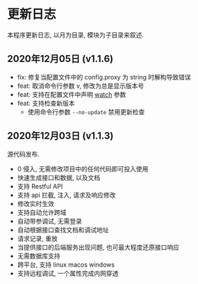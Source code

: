 # 更新日志
本程序更新日志, 以月为目录, 模块为子目录来叙述.

## 2020年12月05日 (v1.1.6)
- fix: 修复当配置文件中的 config.proxy 为 string 时解构导致错误
- feat: 取消命令行参数 v, 修改为总是显示版本号
- feat: 支持在配置文件中声明 [watch](../config/option.md#config-watch) 参数
- feat: 支持检查新版本
  - 使用命令行参数  `--no-update` 禁用更新检查
## 2020年12月03日 (v1.1.3)
源代码发布.

- 0 侵入, 无需修改项目中的任何代码即可投入使用
- 快速生成接口和数据, 以及文档
- 支持 Restful API
- 支持 api 拦截, 注入, 请求及响应修改
- 修改实时生效
- 支持自动允许跨域
- 自动带参调试, 无需登录
- 自动根据接口查找文档和调试地址
- 请求记录, 重放
- 当提供接口的后端服务出现问题, 也可最大程度还原接口响应
- 无需数据库支持
- 跨平台, 支持 linux macos windows
- 支持远程调试, 一个属性完成内网穿透
